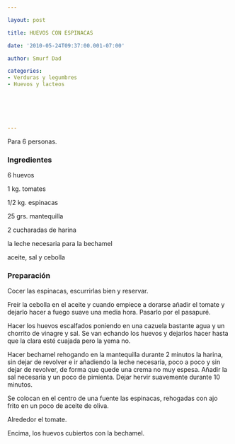 ```yaml
---

layout: post

title: HUEVOS CON ESPINACAS

date: '2010-05-24T09:37:00.001-07:00'

author: Smurf Dad

categories:
- Verduras y legumbres
- Huevos y lacteos






---
```


Para 6 personas.

<h3>Ingredientes</h3>

6 huevos

1 kg. tomates

1/2 kg. espinacas

25 grs. mantequilla

2 cucharadas de harina

la leche necesaria para la bechamel

aceite, sal y cebolla

<h3>Preparación</h3>

Cocer las espinacas, escurrirlas bien y reservar.

Freír la cebolla en el aceite y cuando empiece a dorarse añadir el tomate y dejarlo hacer a fuego suave una media hora. Pasarlo por el pasapuré.

Hacer los huevos escalfados poniendo en una cazuela bastante agua y un chorrito de vinagre y sal. Se van echando los huevos y dejarlos hacer hasta que la clara esté cuajada pero la yema no.

Hacer bechamel rehogando en la mantequilla durante 2 minutos la harina, sin dejar de revolver e ir añadiendo la leche necesaria, poco a poco y sin dejar de revolver, de forma que quede una crema no muy espesa. Añadir la sal necesaria y un poco de pimienta. Dejar hervir suavemente durante 10 minutos.

Se colocan en el centro de una fuente las espinacas, rehogadas con ajo frito en un poco de aceite de oliva.

Alrededor el tomate.

Encima, los huevos cubiertos con la bechamel.